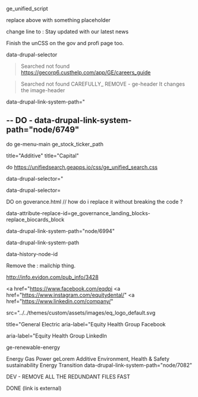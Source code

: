 ge_unified_script

replace above with something placeholder 



change line to : 
Stay updated with our latest news


Finish the unCSS on the gov and profi page too. 

data-drupal-selector

> Searched not found
https://gecorp6.custhelp.com/app/GE/careers_guide


> Searched not found
CAREFULLY_ REMOVE  -  ge-header    It changes the image-header 

data-drupal-link-system-path="

--
DO - data-drupal-link-system-path="node/6749"
---

do 
ge-menu-main
ge_stock_ticker_path

title="Additive"
title="Capital"

do 
https://unifiedsearch.geapps.io/css/ge_unified_search.css

data-drupal-selector="

data-drupal-selector=




DO   on goverance.html //  how do i replace it without breaking the code ?

data-attribute-replace-id=ge_governance_landing_blocks-replace_biocards_block



data-drupal-link-system-path="node/6994"


data-drupal-link-system-path

data-history-node-id

Remove the : mailchip thing. 

http://info.evidon.com/pub_info/3428

<a href="https://www.facebook.com/eqdpi
<a href="https://www.instagram.com/equitydental/"
<a href="https://www.linkedin.com/company/" 

src="../../themes/custom/assets/images/eq_logo_default.svg

title="General Electric
aria-label="Equity Health Group Facebook

aria-label="Equity Health Group LinkedIn

ge-renewable-energy
<section id="ge-renewable-energy" 

Energy
Gas Power
geLorem
Additive
Environment, Health &amp; Safety
sustainability
Energy Transition
data-drupal-link-system-path="node/7082"

DEV -  REMOVE ALL THE REDUNDANT FILES FAST 





DONE 
<span class="fa-ext extlink"><span class="ficon-external-link-rd"
                          title="(link is external)"></span><span class="visually-hidden">(link is
                          external)</span></span>